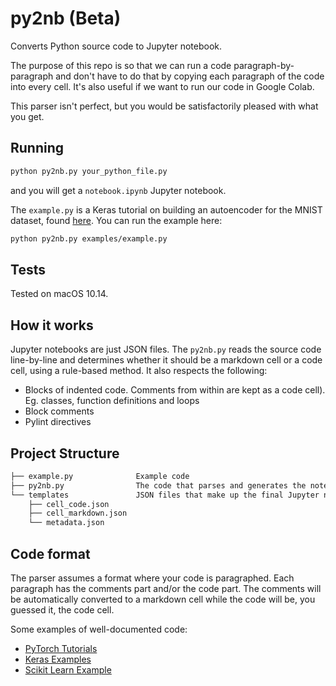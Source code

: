 # py2nb (Beta)

Converts Python source code to Jupyter notebook.

The purpose of this repo is so that we can run a code paragraph-by-paragraph and don't have to do that by copying each paragraph of the code into every cell. It's also useful if we want to run our code in Google Colab.

This parser isn't perfect, but you would be satisfactorily pleased with what you get.

## Running

```bash
python py2nb.py your_python_file.py
```

and you will get a `notebook.ipynb` Jupyter notebook.

The `example.py` is a Keras tutorial on building an autoencoder for the MNIST dataset, found [here](https://github.com/keras-team/keras/blob/master/examples/mnist_denoising_autoencoder.py). You can run the example here:

```bash
python py2nb.py examples/example.py
```

## Tests

Tested on macOS 10.14.

## How it works

Jupyter notebooks are just JSON files. The `py2nb.py` reads the source code line-by-line and determines whether it should be a markdown cell or a code cell, using a rule-based method. It also respects the following:

- Blocks of indented code. Comments from within are kept as a code cell). Eg. classes, function definitions and loops
- Block comments
- Pylint directives

## Project Structure

```txt
├── example.py              Example code
├── py2nb.py                The code that parses and generates the notebook
└── templates               JSON files that make up the final Jupyter notebook
    ├── cell_code.json
    ├── cell_markdown.json
    └── metadata.json
```

## Code format

The parser assumes a format where your code is paragraphed. Each paragraph has the comments part and/or the code part. The comments will be automatically converted to a markdown cell while the code will be, you guessed it, the code cell.

Some examples of well-documented code:

- [PyTorch Tutorials](https://pytorch.org/tutorials/beginner/pytorch_with_examples.html)
- [Keras Examples](https://github.com/keras-team/keras/tree/master/examples)
- [Scikit Learn Example](https://scikit-learn.org/stable/auto_examples/classification/plot_digits_classification.html#sphx-glr-auto-examples-classification-plot-digits-classification-py)